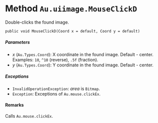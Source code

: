 # Method `Au.uiimage.MouseClickD`

Double-clicks the found image.

```
public void MouseClickD(Coord x = default, Coord y = default)
```

##### Parameters

- *x*  (`Au.Types.Coord`):
    X coordinate in the found image. Default - center. Examples: `10`, `^10` (reverse), `.5f` (fraction).
- *y*  (`Au.Types.Coord`):
    Y coordinate in the found image. Default - center.

##### Exceptions

- `InvalidOperationException`:
    *area* is `Bitmap`.
- `Exception`:
    Exceptions of `Au.mouse.clickEx`.

#### Remarks

Calls `Au.mouse.clickEx`.